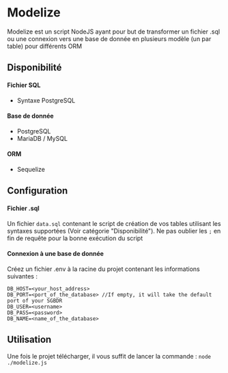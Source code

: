 # Modelize
Modelize est un script NodeJS ayant pour but de transformer un fichier .sql ou une connexion vers une base de donnée en plusieurs modèle (un par table) pour différents ORM

## Disponibilité
#### Fichier SQL
- Syntaxe PostgreSQL
#### Base de donnée
- PostgreSQL
- MariaDB / MySQL
#### ORM
- Sequelize

## Configuration

#### Fichier .sql

Un fichier `data.sql` contenant le script de création de vos tables utilisant les syntaxes supportées (Voir catégorie "Disponibilité"). Ne pas oublier les `;` en fin de requête pour la bonne exécution du script

#### Connexion à une base de donnée

Créez un fichier .env à la racine du projet contenant les informations suivantes :

    DB_HOST=<your_host_address>
    DB_PORT=<port_of_the_database> //If empty, it will take the default port of your SGBDR
    DB_USER=<username>
    DB_PASS=<password>
    DB_NAME=<name_of_the_database>
    
 ## Utilisation
 
 Une fois le projet télécharger, il vous suffit de lancer la commande :
 `node ./modelize.js`
